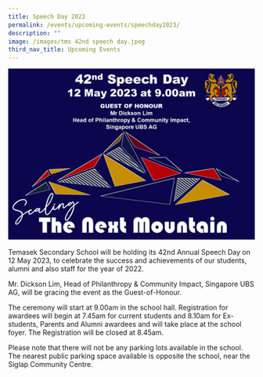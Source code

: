 ```yaml
---
title: Speech Day 2023
permalink: /events/upcoming-events/speechday2023/
description: ""
image: /images/tms 42nd speech day.jpeg
third_nav_title: Upcoming Events
---
```

![](/images/tms%2042nd%20speech%20day.jpeg)<br>

Temasek Secondary School will be holding its 42nd Annual Speech Day on 12 May 2023, to celebrate the success and achievements of our students, alumni and also staff for the year of 2022. <br>

Mr. Dickson Lim, Head of Philanthropy &amp; Community Impact, Singapore UBS AG, will be gracing the event as the Guest-of-Honour.<br>

The ceremony will start at 9.00am in the school hall. Registration for awardees will begin at 7.45am for current students and 8.10am for Ex-students, Parents and Alumni awardees and will take place at the school foyer. The Registration will be closed at 8.45am.<br>

Please note that there will not be any parking lots available in the school. The nearest public parking space available is opposite the school, near the Siglap Community Centre.